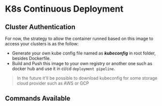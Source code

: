 # K8s Continuous Deployment

## Cluster Authentication

For now, the strategy to allow the container runned based on this image to access your clusters  is as the follow:

-   Generate your own kube config file named as ***kubeconfig*** in root folder, besides Dockerfile.
-   Build and Push this image to your own registry or another one such as docker hub and use it in ci/cd `deployment pipeline`.

>In the future it'll be possible to download kubeconfig for some storage cloud provider such as AWS or GCP
   
## Commands Available